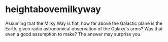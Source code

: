# heightabovemilkyway
Assuming that the Milky Way is flat, how far above the Galactic plane is the Earth, given radio astronomical observation of the Galaxy's arms? Was that even a good assumption to make? The answer may surprise you.
